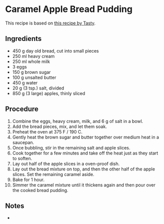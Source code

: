 # Caramel Apple Bread Pudding

This recipe is based on [this recipe by Tasty](https://tasty.co/recipe/toffee-apple-bread-pudding).

## Ingredients

* 450 g day old bread, cut into small pieces
* 250 ml heavy cream
* 250 ml whole milk
* 3 eggs
* 150 g brown sugar
* 100 g unsalted butter
* 450 g water
* 20 g (3 tsp.) salt, divided
* 850 g (3 large) apples, thinly sliced

## Procedure

1. Combine the eggs, heavy cream, milk, and 6 g of salt in a bowl.
2. Add the bread pieces, mix, and let them soak.
3. Preheat the oven at 375 F / 190 C.
4. Gently heat the brown sugar and butter together over medium heat in a saucepan.
5. Once bubbling, stir in the remaining salt and apple slices.
6. Cook together for a few minutes and take off the heat just as they start to soften.
7. Lay out half of the apple slices in a oven-proof dish.
8. Lay out the bread mixture on top, and then the other half of the apple slices. Set the remaining caramel aside.
9. Bake for 1 hour.
10. Simmer the caramel mixture until it thickens again and then pour over the cooked bread pudding.

## Notes
*

